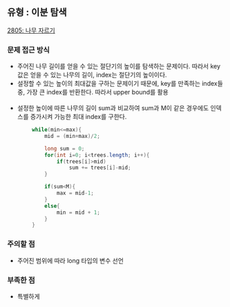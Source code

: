 ## 유형 : 이분 탐색
[2805: 나무 자르기](https://www.acmicpc.net/problem/2805)

### 문제 접근 방식
  - 주어진 나무 길이를 얻을 수 있는 절단기의 높이를 탐색하는 문제이다. 따라서 key 값은 얻을 수 있는 나무의 길이, index는 절단기의 높이이다.
  - 설정할 수 있는 높이의 최대값을 구하는 문제이기 때문에, key를 만족하는 index들 중, 가장 큰 index를 반환한다. 따라서 upper bound를 활용
<br></br>
  - 설정한 높이에 따른 나무의 길이 sum과 비교하여 sum과 M이 같은 경우에도 인덱스를 증가시켜 가능한 최대 index를 구한다.
``` java
        while(min<=max){
            mid = (min+max)/2;

            long sum = 0;
            for(int i=0; i<trees.length; i++){
                if(trees[i]>mid)
                    sum += trees[i]-mid;
            }

            if(sum<M){
                max = mid-1;
            }
            else{
                min = mid + 1;
            }
        }
```

### 주의할 점
  - 주어진 범위에 따라 long 타입의 변수 선언

### 부족한 점
  - 특별하게 
